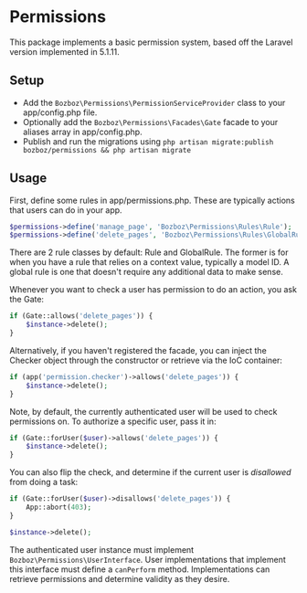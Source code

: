 # Permissions

This package implements a basic permission system, based off the Laravel version implemented in 5.1.11.

## Setup

-	Add the `Bozboz\Permissions\PermissionServiceProvider` class to your app/config.php file.
-	Optionally add the `Bozboz\Permissions\Facades\Gate` facade to your aliases array in app/config.php.
-	Publish and run the migrations using `php artisan migrate:publish bozboz/permissions && php artisan migrate`

## Usage

First, define some rules in app/permissions.php. These are typically actions that users can do in your app.

```php
$permissions->define('manage_page', 'Bozboz\Permissions\Rules\Rule');
$permissions->define('delete_pages', 'Bozboz\Permissions\Rules\GlobalRule');
```

There are 2 rule classes by default: Rule and GlobalRule. The former is for when you have a rule that relies on a context value, typically a model ID. A global rule is one that doesn't require any additional data to make sense.

Whenever you want to check a user has permission to do an action, you ask the Gate:

```php
if (Gate::allows('delete_pages')) {
	$instance->delete();
}
```

Alternatively, if you haven't registered the facade, you can inject the Checker object through the constructor or retrieve via the IoC container:

```php
if (app('permission.checker')->allows('delete_pages')) {
	$instance->delete();
}
```

Note, by default, the currently authenticated user will be used to check permissions on. To authorize a specific user, pass it in:

```php
if (Gate::forUser($user)->allows('delete_pages')) {
	$instance->delete();
}
```

You can also flip the check, and determine if the current user is *disallowed* from doing a task:

```php
if (Gate::forUser($user)->disallows('delete_pages')) {
	App::abort(403);
}

$instance->delete();
```

The authenticated user instance must implement `Bozboz\Permissions\UserInterface`. User implementations that implement this interface must define a `canPerform` method. Implementations can retrieve permissions and determine validity as they desire.
